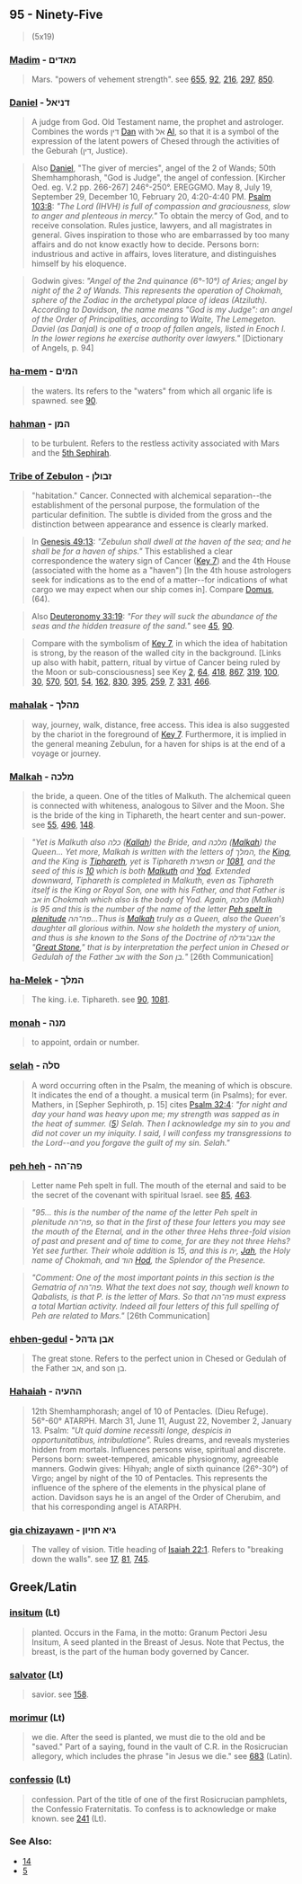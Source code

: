 ## 95 - Ninety-Five
> (5x19)

### [Madim](/keys/MADIM) - מאדים
> Mars. "powers of vehement strength". see [655](655), [92](92), [216](216), [297](297), [850](850).

### [Daniel](/keys/DNIAL) - דניאל
> A judge from God. Old Testament name, the prophet and astrologer. Combines the words דין [Dan](/keys/DIN) with אל [Al](/keys/AL), so that it is a symbol of the expression of the latent powers of Chesed through the activities of the Geburah (דין, Justice).

> Also [Daniel](/keys/DNIAL), "The giver of mercies", angel of the 2 of Wands; 50th Shemhamphorash, "God is Judge", the angel of confession. [Kircher Oed. eg. V.2 pp. 266-267] 246°-250°. EREGGMO. May 8, July 19, September 29, December 10, February 20, 4:20-4:40 PM. [Psalm 103:8](http://biblehub.com/psalms/103-8.htm): *"The Lord (IHVH) is full of compassion and graciousness, slow to anger and plenteous in mercy."* To obtain the mercy of God, and to receive consolation. Rules justice, lawyers, and all magistrates in general. Gives inspiration to those who are embarrassed by too many affairs and do not know exactly how to decide. Persons born: industrious and active in affairs, loves literature, and distinguishes himself by his eloquence.

> Godwin gives: *"Angel of the 2nd quinance (6°-10°) of Aries; angel by night of the 2 of Wands. This represents the operation of Chokmah, sphere of the Zodiac in the archetypal place of ideas (Atziluth). According to Davidson, the name means "God is my Judge": an angel of the Order of Principalities, according to Waite, The Lemegeton. Daviel (as Danjal) is one of a troop of fallen angels, listed in Enoch I. In the lower regions he exercise authority over lawyers."* [Dictionary of Angels, p. 94]

### [ha-mem](/keys/HMIM) - המים
> the waters. Its refers to the "waters" from which all organic life is spawned. see [90](90).

### [hahman](/keys/HMN) - המן
> to be turbulent. Refers to the restless activity associated with Mars and the [5th Sephirah](5).

### [Tribe of Zebulon](/keys/ZBVLN) - זבולן
> "habitation." Cancer. Connected with alchemical separation--the establishment of the personal purpose, the formulation of the particular definition. The subtle is divided from the gross and the distinction between appearance and essence is clearly marked.

> In [Genesis 49:13](http://biblehub.com/genesis/49-13.htm): *"Zebulun shall dwell at the haven of the sea; and he shall be for a haven of ships."* This established a clear correspondence the watery sign of Cancer ([Key 7](7)) and the 4th House (associated with the home as a "haven") [In the 4th house astrologers seek for indications as to the end of a matter--for indications of what cargo we may expect when our ship comes in]. Compare [Domus](64), (64).

> Also [Deuteronomy 33:19](http://biblehub.com/deuteronomy/33-19.htm): *"For they will suck the abundance of the seas and the hidden treasure of the sand."* see [45](45), [90](90).

> Compare with the symbolism of [Key 7](7), in which the idea of habitation is strong, by the reason of the walled city in the background. [Links up also with habit, pattern, ritual by virtue of Cancer being ruled by the Moon or sub-consciousness] see Key [2](2), [64](64), [418](418), [867](867), [319](319), [100](100), [30](30), [570](570), [501](501), [54](54), [162](162), [830](830), [395](395), [259](259), [7](7), [331](331), [466](466).

### [mahalak](/keys/MHLK) - מהלך
> way, journey, walk, distance, free access. This idea is also suggested by the chariot in the foreground of [Key 7](7). Furthermore, it is implied in the general meaning Zebulun, for a haven for ships is at the end of a voyage or journey.

### [Malkah](/keys/MLKH) - מלכה
> the bride, a queen. One of the titles of Malkuth. The alchemical queen is connected with whiteness, analogous to Silver and the Moon. She is the bride of the king in Tiphareth, the heart center and sun-power. see [55](55), [496](496), [148](148).

> *"Yet is Malkuth also כלה ([Kallah](/keys/KLH)) the Bride, and מלכה ([Malkah](/keys/MLKH)) the Queen... Yet more, Malkah is written with the letters of המלך, the [King](/keys/MLK), and the King is [Tiphareth](/keys/ThPARTh), yet is Tiphareth תפארת or [1081](1081), and the seed of this is [10](10) which is both [Malkuth](/keys/MLKVTh) and [Yod](/keys/I). Extended downward, Tiphareth is completed in Malkuth, even as Tiphareth itself is the King or Royal Son, one with his Father, and that Father is אב in Chokmah which also is the body of Yod. Again, מלכה (Malkah) is 95 and this is the number of the name of the letter [Peh spelt in plenitude](/keys/PH-HH) פה־הה...Thus is [Malkah](/keys/MLKH) truly as a Queen, also the Queen's daughter all glorious within. Now she holdeth the mystery of union, and thus is she known to the Sons of the Doctrine of אבנ־גדלה the "[Great Stone](/keys/ABN.GDLH)," that is by interpretation the perfect union in Chesed or Gedulah of the Father אב with the Son בן."* [26th Communication]

### [ha-Melek](/keys/HMLK) - המלך
> The king. i.e. Tiphareth. see [90](90), [1081](1081).

### [monah](/keys/MNH) - מנה
> to appoint, ordain or number.

### [selah](/keys/SLH) - סלה
> A word occurring often in the Psalm, the meaning of which is obscure. It indicates the end of a thought. a musical term (in Psalms); for ever. Mathers, in [Sepher Sephiroth, p. 15] cites [Psalm 32:4](http://biblehub.com/psalms/32-4.htm): *"for night and day your hand was heavy upon me; my strength was sapped as in the heat of summer. ([5](http://biblehub.com/psalms/32-5.htm)) Selah. Then I acknowledge my sin to you and did not cover un my iniquity. I said, I will confess my transgressions to the Lord--and you forgave the guilt of my sin. Selah."*

### [peh heh](/keys/PH-HH) - פה־הה
> Letter name Peh spelt in full. The mouth of the eternal and said to be the secret of the covenant with spiritual Israel. see [85](85), [463](463).

> *"95... this is the number of the name of the letter Peh spelt in plenitude פה־הה, so that in the first of these four letters you may see the mouth of the Eternal, and in the other three Hehs three-fold vision of past and present and of time to come, for are they not three Hehs? Yet see further. Their whole addition is 15, and this is יה, [Jah](/keys/IH), the Holy name of Chokmah, and הוד [Hod](/keys/HVD), the Splendor of the Presence.*

> *"Comment: One of the most important points in this section is the Gematria of פה־הה. What the text does not say, though well known to Qabalists, is that P. is the letter of Mars. So that פה־הה must express a total Martian activity. Indeed all four letters of this full spelling of Peh are related to Mars."* [26th Communication]

### [ehben-gedul](/keys/ABN.GDHL) - אבן גדהל
> The great stone. Refers to the perfect union in Chesed or Gedulah of the Father אב, and son בן.

### [Hahaiah](/keys/HHOIH) - ההעיה
> 12th Shemhamphorash; angel of 10 of Pentacles. (Dieu Refuge). 56°-60° ATARPH. March 31, June 11, August 22, November 2, January 13. Psalm: *"Ut quid domine recessiti longe, despicis in opportunitatibus, intribulatione".* Rules dreams, and reveals mysteries hidden from mortals. Influences persons wise, spiritual and discrete. Persons born: sweet-tempered, amicable physiognomy, agreeable manners. Godwin gives: Hihyah; angle of sixth quinance (26°-30°) of Virgo; angel by night of the 10 of Pentacles. This represents the influence of the sphere of the elements in the physical plane of action. Davidson says he is an angel of the Order of Cherubim, and that his corresponding angel is ATARPH.

### [gia chizayawn](/keys/GIA.ChZIVN) - גיא חזיון
> The valley of vision. Title heading of [Isaiah 22:1](http://biblehub.com/isaiah/22-1.htm). Refers to "breaking down the walls". see [17](17), [81](81), [745](745).

## Greek/Latin

### [insitum](/latin?word=insitum) (Lt)
> planted. Occurs in the Fama, in the motto: Granum Pectori Jesu Insitum, A seed planted in the Breast of Jesus. Note that Pectus, the breast, is the part of the human body governed by Cancer.

### [salvator](/latin?word=salvator) (Lt)
> savior. see [158](158).

### [morimur](/latin?word=morimur) (Lt)
> we die. After the seed is planted, we must die to the old and be "saved." Part of a saying, found in the vault of C.R. in the Rosicrucian allegory, which includes the phrase "in Jesus we die." see [683](683) (Latin).

### [confessio](/latin?word=confessio) (Lt)
> confession. Part of the title of one of the first Rosicrucian pamphlets, the Confessio Fraternitatis. To confess is to acknowledge or make known. see [241](241) (Lt).

### See Also:

- [14](14)
- [5](5)